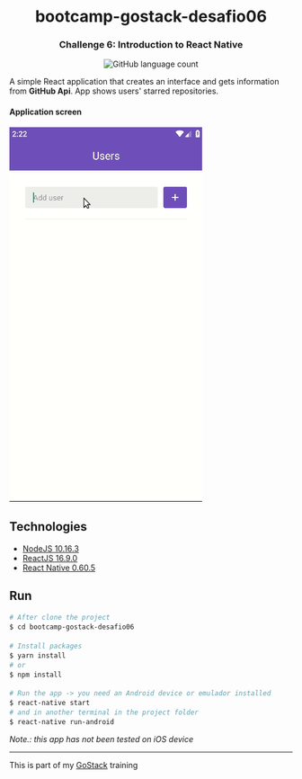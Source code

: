 <h1 align="center">
	bootcamp-gostack-desafio06
</h1>

<h3 align="center">
  Challenge 6: Introduction to React Native
</h3>

<p align="center">
  <img alt="GitHub language count" src="https://img.shields.io/github/languages/count/dsacilotto/bootcamp-gostack-desafio06?color=%2304b4d3">
</p>

A simple React application that creates an interface and gets information from **GitHub Api**.
App shows users' starred repositories.

#### Application screen

![Screen](.github/screen.gif)

## Technologies

- [NodeJS 10.16.3](https://nodejs.org/)
- [ReactJS 16.9.0](https://reactjs.org/)
- [React Native 0.60.5](https://facebook.github.io/react-native/)

## Run

```bash
# After clone the project
$ cd bootcamp-gostack-desafio06

# Install packages
$ yarn install
# or
$ npm install

# Run the app -> you need an Android device or emulador installed
$ react-native start
# and in another terminal in the project folder
$ react-native run-android

```

_Note.: this app has not been tested on iOS device_

---

This is part of my [GoStack](https://rocketseat.com.br/bootcamp) training

